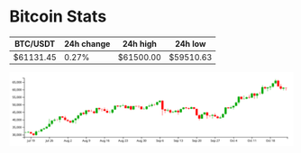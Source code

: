 # Bitcoin Stats

BTC/USDT|24h change|24h high|24h low|
|---|---|---|---|
|$61131.45|0.27%|$61500.00|$59510.63|

<img src="./chart.svg">
